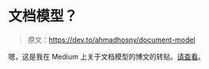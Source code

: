 # 文档模型？

> 原文：<https://dev.to/ahmadhosny/document-model>

嗯，这是我在 Medium 上关于文档模型的博文的转贴。[请查看](https://medium.com/@compuhosny/oh-no-document-model-why-couldnt-you-say-json-from-the-beginning-8c9018213e4a)。